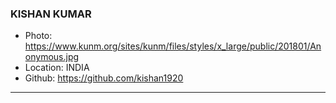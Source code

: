 ### KISHAN KUMAR
- Photo: https://www.kunm.org/sites/kunm/files/styles/x_large/public/201801/Anonymous.jpg
- Location: INDIA
- Github: https://github.com/kishan1920
***
